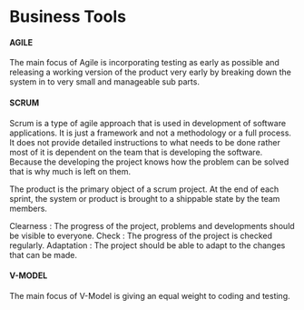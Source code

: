 # Business Tools

#### AGILE

The main focus of Agile is incorporating testing as early as possible and releasing a working version of the product very early by breaking down the system in to very small and manageable sub parts.

#### SCRUM

Scrum is a type of agile approach that is used in development of software applications. It is just a framework and not a methodology or a full process. It does not provide detailed instructions to what needs to be done rather most of it is dependent on the team that is developing the software. Because the developing the project knows how the problem can be solved that is why much is left on them.

The product is the primary object of a scrum project. At the end of each sprint, the system or product is brought to a shippable state by the team members.

Clearness   : The progress of the project, problems and developments should be visible to everyone.
Check       : The progress of the project is checked regularly.
Adaptation  : The project should be able to adapt to the changes that can be made.

#### V-MODEL

The main focus of V-Model is giving an equal weight to coding and testing.
